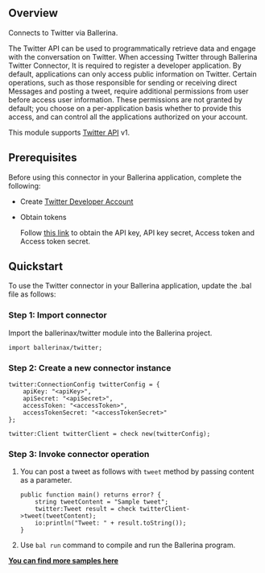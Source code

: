 ## Overview
Connects to Twitter via Ballerina.

The Twitter API can be used to programmatically retrieve data and engage with the conversation on Twitter. When accessing Twitter through Ballerina Twitter Connector, It is required to register a developer application. By default, applications can only access public information on Twitter. Certain operations, such as those responsible for sending or receiving direct Messages and posting a tweet, require additional permissions from user before access user information. These permissions are not granted by default; you choose on a per-application basis whether to provide this access, and can control all the applications authorized on your account.

This module supports [Twitter API](https://developer.twitter.com/en/docs/twitter-api/v1) v1.

## Prerequisites
Before using this connector in your Ballerina application, complete the following:
* Create [Twitter Developer Account](https://developer.twitter.com/en/apply-for-access)
* Obtain tokens
        
    Follow [this link](https://developer.twitter.com/en/docs/authentication/oauth-1-0a) to obtain the API key, API key secret, Access token and Access token secret.

## Quickstart

To use the Twitter connector in your Ballerina application, update the .bal file as follows:

### Step 1: Import connector
Import the ballerinax/twitter module into the Ballerina project.
```ballerina
import ballerinax/twitter;
```
### Step 2: Create a new connector instance
```ballerina
twitter:ConnectionConfig twitterConfig = {
    apiKey: "<apiKey>",
    apiSecret: "<apiSecret>",
    accessToken: "<accessToken>",
    accessTokenSecret: "<accessTokenSecret>"
};

twitter:Client twitterClient = check new(twitterConfig);
```

### Step 3: Invoke connector operation
1. You can post a tweet as follows with `tweet` method by passing content as a parameter. 

    ```ballerina
    public function main() returns error? {
        string tweetContent = "Sample tweet";
        twitter:Tweet result = check twitterClient->tweet(tweetContent);
        io:println("Tweet: " + result.toString());
    }
    ```
2. Use `bal run` command to compile and run the Ballerina program. 

**[You can find more samples here](https://github.com/ballerina-platform/module-ballerinax-twitter/tree/main/twitter/samples)**
